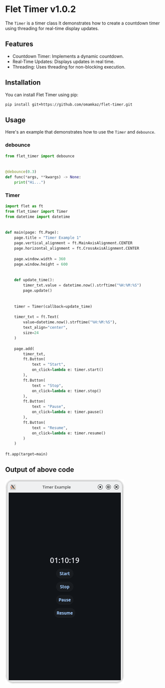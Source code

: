 # Flet Timer v1.0.2
 
The `Timer` is a timer class
It demonstrates how to create a countdown timer using threading for real-time display updates.

## Features

- Countdown Timer: Implements a dynamic countdown.
- Real-Time Updates: Displays updates in real time.
- Threading: Uses threading for non-blocking execution.

## Installation
You can install Flet Timer using pip:

```bash
pip install git+https://github.com/omamkaz/flet-timer.git
```

## Usage

Here's an example that demonstrates how to use the `Timer` and `debounce`.

### debounce
```python
from flet_timer import debounce


@debounce(0.3)
def func(*args, **kwargs) -> None:
    print("Hi...")
```

### Timer
```python
import flet as ft
from flet_timer import Timer
from datetime import datetime


def main(page: ft.Page):
    page.title = "Timer Example 1"
    page.vertical_alignment = ft.MainAxisAlignment.CENTER
    page.horizontal_alignment = ft.CrossAxisAlignment.CENTER

    page.window.width = 360
    page.window.height = 600


    def update_time():
        timer_txt.value = datetime.now().strftime("%H:%M:%S")
        page.update()


    timer = Timer(callback=update_time)

    timer_txt = ft.Text(
        value=datetime.now().strftime("%H:%M:%S"), 
        text_align="center",
        size=24
    )

    page.add(
        timer_txt,
        ft.Button(
            text = "Start",
            on_click=lambda e: timer.start()
        ),
        ft.Button(
            text = "Stop",
            on_click=lambda e: timer.stop()
        ),
        ft.Button(
            text = "Pause",
            on_click=lambda e: timer.pause()
        ),
        ft.Button(
            text = "Resume",
            on_click=lambda e: timer.resume()
        )
    )

ft.app(target=main)
```

## Output of above code

![Example 1](media/example_1.png)
